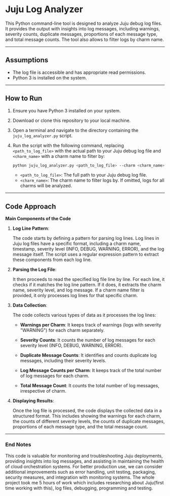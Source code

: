 # Juju Log Analyzer

This Python command-line tool is designed to analyze Juju debug log files. It provides the output with insights into log messages, including warnings, severity counts, duplicate messages, proportions of each message type, and total message counts. The tool also allows to filter logs by charm name.

---

## Assumptions

- The log file is accessible and has appropriate read permissions.
- Python 3 is installed on the system.

---

## How to Run

1. Ensure you have Python 3 installed on your system.

2. Download or clone this repository to your local machine.

3. Open a terminal and navigate to the directory containing the `juju_log_analyzer.py` script.

4. Run the script with the following command, replacing `<path_to_log_file>` with the actual path to your Juju debug log file and `<charm_name>` with a charm name to filter by:

   ```bash
   python juju_log_analyzer.py <path_to_log_file> --charm <charm_name>
   ```

   - `<path_to_log_file>`: The full path to your Juju debug log file.
   - `<charm_name>`: The charm name to filter logs by. If omitted, logs for all charms will be analyzed.

---

## Code Approach

**Main Components of the Code**

1. **Log Line Pattern**:
   
   The code starts by defining a pattern for parsing log lines. Log lines in Juju log files have a specific format, including a charm name, timestamp, severity level (INFO, DEBUG, WARNING, ERROR), and the log message itself. The script uses a regular expression pattern to extract these components from each log line.

2. **Parsing the Log File**:

   It then proceeds to read the specified log file line by line. For each line, it checks if it matches the log line pattern. If it does, it extracts the charm name, severity level, and log message. If a charm name filter is provided, it only processes log lines for that specific charm.

3. **Data Collection**:

   The code collects various types of data as it processes the log lines:

   - **Warnings per Charm**: It keeps track of warnings (logs with severity "WARNING") for each charm separately.
   
   - **Severity Counts**: It counts the number of log messages for each severity level (INFO, DEBUG, WARNING, ERROR).

   - **Duplicate Message Counts**: It identifies and counts duplicate log messages, including their severity levels.

   - **Log Message Counts per Charm**: It keeps track of the total number of log messages for each charm.

   - **Total Message Count**: It counts the total number of log messages, irrespective of charm.

4. **Displaying Results**:

   Once the log file is processed, the code displays the collected data in a structured format. This includes showing the warnings for each charm, the counts of different severity levels, the counts of duplicate messages, proportions of each message type, and the total message count.

---

### End Notes
This code is valuable for monitoring and troubleshooting Juju deployments, providing insights into log messages, and assisting in maintaining the health of cloud orchestration systems. For better production use, we can consider additional improvements such as error handling, unit testing, packaging, security measures, and integration with monitoring systems.
The whole project took me 5 hours of work which includes researching about Juju(first time working with this), log files, debugging, programming and testing.

